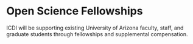 # Open Science Fellowships

ICDI will be supporting existing University of Arizona faculty, staff, and graduate students through fellowships and supplemental compensation.

